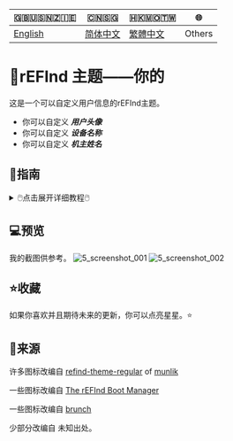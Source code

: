 🇬🇧🇺🇸🇳🇿🇮🇪|🇨🇳🇸🇬|🇭🇰🇲🇴🇹🇼|🌐
|----|----|----|----
|[English](https://github.com/1457384613gh/rEFInd-theme-named-Yours) | [简体中文](https://github.com/1457384613gh/rEFInd-theme-named-Yours/blob/main/%E8%87%AA%E8%BF%B0%E6%96%87%E4%BB%B6.md) | [繁體中文](https://github.com/1457384613gh/rEFInd-theme-named-Yours/blob/main/%E7%B9%81%E4%BD%93%E4%B8%AD%E6%96%87.md)|Others

# 🪪rEFInd 主题——你的
这是一个可以自定义用户信息的rEFInd主题。
 - 你可以自定义 ***用户头像*** 
 - 你可以自定义 ***设备名称*** 
 - 你可以自定义 ***机主姓名***

## 🧭指南
<details>
  <summary>🖱️点击展开详细教程🖱️</summary>
  
  ### ❗️注意!
   - #如果你有 **ChromeOS on BrunchFramework**, 一定要阅读 📃THIS.
  <details>
    <summary>🖱️📃THIS🖱️</summary>
    
# 如何用 Brunch 引导 Chrome OS
- 找到 `#name#.img.grub.txt`。
- 打开并且复制文本。

![image](https://user-images.githubusercontent.com/69227436/168550855-2ec72ae0-7dcc-4421-b29f-4951989c94fe.png)

- 在下载的文件中找到 `/EFI/brunch/menuentry.cfg`。

![image](https://user-images.githubusercontent.com/69227436/168551825-bbdb9b11-0ddf-4b3e-93b3-726f91a5dc55.png)

- 打开并且粘贴在那里。

![image](https://user-images.githubusercontent.com/69227436/168553154-bb4cb0fb-728f-4301-8e12-8b1527325ec6.png)

然后就可以用 Brunch 引导 Chrome OS了。

![image](https://user-images.githubusercontent.com/69227436/168552782-273550f9-43a3-4f6d-9638-5dd5025cd9e3.png)

![image](https://user-images.githubusercontent.com/69227436/168554286-8e7991c2-3892-4b7b-80b3-95756e2580da.png)
  </details>
  
  - #如果你有 OpenCore, 你定要设置 `LauncherOption=System`。
  - #如果你有 Bliss OS, `/EFI/android` 应该被重命名为 `/EFI/blissos` 。
  - #如果你有 prime os, `/EFI/android` 应该被重命名为 `/EFI/prime` 。
  - #如果你有 Phoenix OS Darkmatter, `/EFI/android` 应该被重命名为 `/EFI/darkmatter` 。
  - #如果你有 ventoy, `VTOY: /EFI/BOOT` 应该被重命名为 `VTOY: /EFI/VENTOY` 。
  - #如果你的U盘里有微PE工具箱，`U盘：/EFI/BOOT` 应该被重命名为 `U盘：/EFI/WEPE` 。
  
### ⬇️下载最新的 `.vhdx` 或者 `.zip`
1. 进入 [Releases](https://github.com/1457384613gh/rEFInd-theme-named-Yours/releases) 下载。
  <details>
    <summary>🖱️💾使用 `.vhdx`🖱️</summary>
   
- `.vhdx` 能够被 hyper-V 使用；你可以通过 hyper-V 预览。
- 你可以用 Windows 10 及以上版本 挂载 `.vhdx` 用以编辑配置或者复制文件。
- 该分辨率为 1024×768.
![image](https://user-images.githubusercontent.com/69227436/166185140-c74909ee-31b5-4dd4-9716-13b1073a9504.png)
  </details>
  <details>
    <summary>🖱️📦️使用 `.zip`🖱️</summary>
    
    - `.zip` 的使用 易如反掌。
    - 该分辨率为 1920×1080.
  </details>
 
  ### 设置分辨率，选择鼠标或者触屏
  #1.5 挂载`.vhdx`
  
  #1.5 解包`.zip`
  
  🖥️2. 编辑 `\EFI\refind\themes\Yours\theme.conf`
  
  🖳#2. (旧设备编辑 `\EFI\boot\themes\Yours\theme.conf` )
  
  - 用以设置分辨率
  - 用以选择鼠标或者触屏
  
  ![image](https://user-images.githubusercontent.com/69227436/164884137-91064754-2100-4f7b-8fa7-57a37b833164.png)
  
  ### 📝设置用户头像、设备名称和机主姓名
  - 你可以使用 Microsoft Office 2021+
  - 你可以使用 Adobe Photoshop
  <details>
    <summary>🖱️使用 Microsoft Office 2021+🖱️</summary>
    
    🖥️3. 用 Microsoft Office 2021 及以上版本打开 `\EFI\refind\themes\Yours\banners\$resolution\BannerEditor.pptx`
    
    🖳#3. (旧设备打开 `\EFI\boot\themes\Yours\banners\$resolution\BannerEditor.pptx`)
    
    ![image](https://user-images.githubusercontent.com/69227436/164608436-e3b76607-7b73-4016-be0b-ec3c23ae9012.png)
    - 用以设置用户头像
    - 用以设置设备名称
    - 用以设置机主姓名
    
    ![image](https://user-images.githubusercontent.com/69227436/164615647-597163f7-4021-4ae5-922f-7fef1ce521bb.png)
    4. 导出为PNG并且覆盖 BannerEditor.png
   
    ![image](https://user-images.githubusercontent.com/69227436/164616497-d3ca3e4a-f231-4fc2-99ac-587a32c09453.png)
  </details>
  <details>
    <summary>🖱️使用 Adobe Photoshop🖱️</summary>
    
    - #（当然，你也能使用[PS网页版](https://ps.gaoding.com/#/)。）
   
    🖥️3. 用 Adobe Photoshop 打开 `\EFI\refind\themes\Yours\banners\$resolution\BannerEditor.psd`

    🖳#3. (旧设备打开 `\EFI\boot\themes\Yours\banners\$resolution\BannerEditor.psd`)
    
    - 用以设置用户头像
    - 用以设置设备名称
    - 用以设置机主姓名
    
    ![image](https://user-images.githubusercontent.com/69227436/164608548-03b00cf6-4c88-489e-878a-aec8f328f1ce.png)
    4. 导出为PNG并且覆盖 BannerEditor.png
  </details>
  <details>
    <summary>🖱️🗚如果你没有这些字体🖱️</summary>
    
    - `Agency FB`是`The Device`的字体
    - `French Script MT`是`your name`的字体
    - `Calibri`是`蓝色 “of”`的字体
    
    #4.5 如果你没有这些字体，你可以下载并且安装[这些字体](https://github.com/1457384613gh/rEFInd-theme-named-Yours/releases/tag/Fonts-0.2)。

    #4.5 挑选其他你喜欢的字体。
  </details>
 
  ### 🖴修改ESP分区
  🖥️5. 新设备复制 refind 文件夹到 `ESP: /EFI/`

  🖳#5. 旧设备复制 boot 文件夹到 `ESP: /EFI/`
  
  ### 添加启动项
  6. 通过 UEFI BIOS setup
</details>
 
## 💻️预览
我的截图供参考。
![5_screenshot_001](https://user-images.githubusercontent.com/69227436/166140209-6f2c14b6-1e0c-4f29-8cae-74b85285fb1d.png)
![5_screenshot_002](https://user-images.githubusercontent.com/69227436/166140211-fc94ed16-946b-4974-9cb5-0945c276cfcf.png)

## ⭐收藏
如果你喜欢并且期待未来的更新，你可以点亮星星。⭐

## 🎉来源
许多图标改编自 [refind-theme-regular](https://github.com/munlik/refind-theme-regular) of [munlik](https://github.com/munlik)

一些图标改编自 [The rEFInd Boot Manager](http://www.rodsbooks.com/refind/)

一些图标改编自 [brunch](https://github.com/sebanc/brunch/)

少部分改编自 未知出处。
